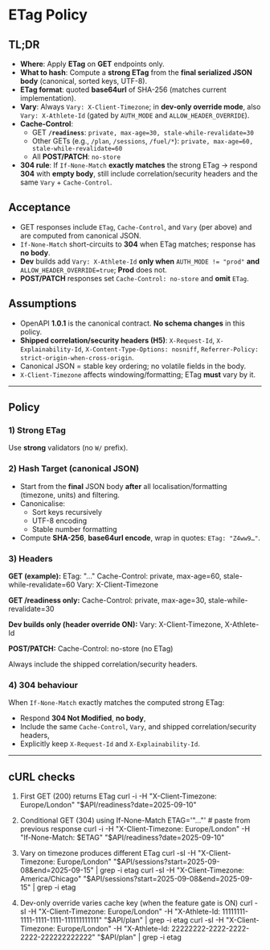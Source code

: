 # ETag Policy

## TL;DR
- **Where**: Apply **ETag** on **GET** endpoints only.
- **What to hash**: Compute a **strong ETag** from the **final serialized JSON body** (canonical, sorted keys, UTF-8).
- **ETag format**: quoted **base64url** of SHA-256 (matches current implementation).
- **Vary**: Always `Vary: X-Client-Timezone`; in **dev-only override mode**, also `Vary: X-Athlete-Id` (gated by `AUTH_MODE` and `ALLOW_HEADER_OVERRIDE`).
- **Cache-Control**:
  - GET **`/readiness`**: `private, max-age=30, stale-while-revalidate=30`
  - Other GETs (e.g., `/plan`, `/sessions`, `/fuel/*`): `private, max-age=60, stale-while-revalidate=60`
  - All **POST/PATCH**: `no-store`
- **304 rule**: If `If-None-Match` **exactly matches** the strong ETag → respond **304** with **empty body**, still include correlation/security headers and the same `Vary` + `Cache-Control`.

## Acceptance
- GET responses include `ETag`, `Cache-Control`, and `Vary` (per above) and are computed from canonical JSON.
- `If-None-Match` short-circuits to **304** when ETag matches; response has **no body**.
- **Dev** builds add `Vary: X-Athlete-Id` **only when** `AUTH_MODE != "prod"` **and** `ALLOW_HEADER_OVERRIDE=true`; **Prod** does not.
- **POST/PATCH** responses set `Cache-Control: no-store` and **omit** `ETag`.

## Assumptions
- OpenAPI **1.0.1** is the canonical contract. **No schema changes** in this policy.
- **Shipped correlation/security headers (H5)**:
  `X-Request-Id`, `X-Explainability-Id`, `X-Content-Type-Options: nosniff`, `Referrer-Policy: strict-origin-when-cross-origin`.
- Canonical JSON = stable key ordering; no volatile fields in the body.
- `X-Client-Timezone` affects windowing/formatting; ETag **must** vary by it.

---

## Policy

### 1) Strong ETag
Use **strong** validators (no `W/` prefix).

### 2) Hash Target (canonical JSON)
- Start from the **final** JSON body **after** all localisation/formatting (timezone, units) and filtering.
- Canonicalise:
  - Sort keys recursively
  - UTF-8 encoding
  - Stable number formatting
- Compute **SHA-256**, **base64url encode**, wrap in quotes: `ETag: "Z4ww9…"`.

### 3) Headers

**GET (example):**
ETag: "…"
Cache-Control: private, max-age=60, stale-while-revalidate=60
Vary: X-Client-Timezone

**GET /readiness only:**
Cache-Control: private, max-age=30, stale-while-revalidate=30

**Dev builds only (header override ON):**
Vary: X-Client-Timezone, X-Athlete-Id

**POST/PATCH:**
Cache-Control: no-store
(no ETag)

Always include the shipped correlation/security headers.

### 4) 304 behaviour
When `If-None-Match` exactly matches the computed strong ETag:
- Respond **304 Not Modified**, **no body**,
- Include the same `Cache-Control`, `Vary`, and shipped correlation/security headers,
- Explicitly keep `X-Request-Id` and `X-Explainability-Id`.

---

## cURL checks

1) First GET (200) returns ETag
curl -i -H "X-Client-Timezone: Europe/London" "$API/readiness?date=2025-09-10"

2) Conditional GET (304) using If-None-Match
ETAG='"…"' # paste from previous response
curl -i -H "X-Client-Timezone: Europe/London" -H "If-None-Match: $ETAG" "$API/readiness?date=2025-09-10"

3) Vary on timezone produces different ETag
curl -sI -H "X-Client-Timezone: Europe/London"     "$API/sessions?start=2025-09-08&end=2025-09-15" | grep -i etag
curl -sI -H "X-Client-Timezone: America/Chicago"  "$API/sessions?start=2025-09-08&end=2025-09-15" | grep -i etag

4) Dev-only override varies cache key (when the feature gate is ON)
curl -sI -H "X-Client-Timezone: Europe/London" -H "X-Athlete-Id: 11111111-1111-1111-1111-111111111111" "$API/plan" | grep -i etag
curl -sI -H "X-Client-Timezone: Europe/London" -H "X-Athlete-Id: 22222222-2222-2222-2222-222222222222" "$API/plan" | grep -i etag
